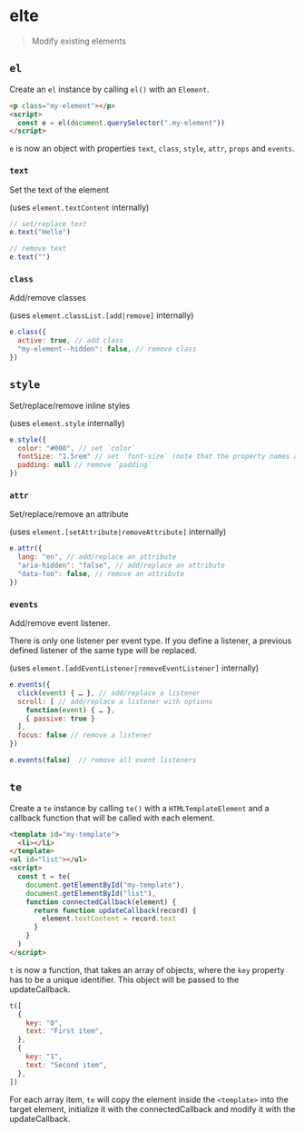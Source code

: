 # elte

> Modify existing elements

## `el`

Create an `el` instance by calling `el()` with an `Element`.

```html
<p class="my-element"></p>
<script>
  const e = el(document.querySelector(".my-element"))
</script>
```

`e` is now an object with properties `text`, `class`, `style`, `attr`, `props` and `events`.

### `text`

Set the text of the element

(uses `element.textContent` internally)

```js
// set/replace text
e.text("Hello")

// remove text
e.text("")
```

### `class`

Add/remove classes

(uses `element.classList.[add|remove]` internally)

```js
e.class({
  active: true, // add class
  "my-element--hidden": false, // remove class
})
```

## `style`

Set/replace/remove inline styles

(uses `element.style` internally)

```js
e.style({
  color: "#000", // set `color`
  fontSize: "1.5rem" // set `font-size` (note that the property names are in camel-case)
  padding: null // remove `padding`
})
```

### `attr`

Set/replace/remove an attribute

(uses `element.[setAttribute|removeAttribute]` internally)

```js
e.attr({
  lang: "en", // add/replace an attribute
  "aria-hidden": "false", // add/replace an attribute
  "data-foo": false, // remove an attribute
})
```

### `events`

Add/remove event listener.

There is only one listener per event type. If you define a listener, a previous defined listener of the same type will be replaced.

(uses `element.[addEventListener|removeEventListener]` internally)

```js
e.events({
  click(event) { … }, // add/replace a listener
  scroll: [ // add/replace a listener with options
    function(event) { … },
    { passive: true }
  ],
  focus: false // remove a listener
})

e.events(false)  // remove all event listeners
```

## `te`

Create a `te` instance by calling `te()` with a `HTMLTemplateElement` and a callback function that will be called with each element.

```html
<template id="my-template">
  <li></li>
</template>
<ul id="list"></ul>
<script>
  const t = te(
    document.getElementById("my-template"),
    document.getElementById("list"),
    function connectedCallback(element) {
      return function updateCallback(record) {
        element.textContent = record.text
      }
    }
  )
</script>
```

`t` is now a function, that takes an array of objects, where the `key` property has to be a unique identifier. This object will be passed to the updateCallback.

```js
t([
  {
    key: "0",
    text: "First item",
  },
  {
    key: "1",
    text: "Second item",
  },
])
```

For each array item, `te` will copy the element inside the `<template>` into the target element, initialize it with the connectedCallback and modify it with the updateCallback.
